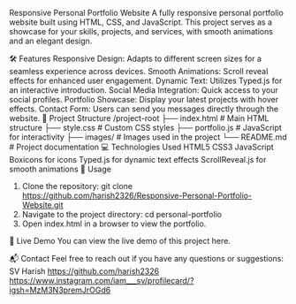 Responsive Personal Portfolio Website
A fully responsive personal portfolio website built using HTML, CSS, and JavaScript. This project serves as a showcase for your skills, projects, and services, with smooth animations and an elegant design.

🛠️ Features
Responsive Design: Adapts to different screen sizes for a seamless experience across devices.
Smooth Animations: Scroll reveal effects for enhanced user engagement.
Dynamic Text: Utilizes Typed.js for an interactive introduction.
Social Media Integration: Quick access to your social profiles.
Portfolio Showcase: Display your latest projects with hover effects.
Contact Form: Users can send you messages directly through the website.
📂 Project Structure
  /project-root
      ├── index.html      # Main HTML structure
      ├── style.css       # Custom CSS styles
      ├── portfolio.js    # JavaScript for interactivity
      ├── images/         # Images used in the project
      └── README.md       # Project documentation
💻 Technologies Used
HTML5
CSS3
JavaScript
Boxicons for icons
Typed.js for dynamic text effects
ScrollReveal.js for smooth animations
📄 Usage
1. Clone the repository:
    git clone https://github.com/harish2326/Responsive-Personal-Portfolio-Website.git
2. Navigate to the project directory:
     cd personal-portfolio  
3. Open index.html in a browser to view the portfolio.
   
🌟 Live Demo
You can view the live demo of this project here.

📬 Contact
Feel free to reach out if you have any questions or suggestions:
SV Harish
https://github.com/harish2326
https://www.instagram.com/iam___sv/profilecard/?igsh=MzM3N3premJrOGd6



